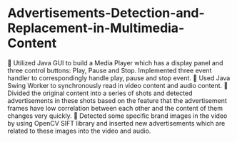 # Advertisements-Detection-and-Replacement-in-Multimedia-Content
 Utilized Java GUI to build a Media Player which has a display panel and three control buttons: Play, Pause and Stop.
Implemented three event handler to correspondingly handle play, pause and stop event.
 Used Java Swing Worker to synchronously read in video content and audio content.
 Divided the original content into a series of shots and detected advertisements in these shots based on the feature that
the advertisement frames have low correlation between each other and the content of them changes very quickly.
 Detected some specific brand images in the video by using OpenCV SIFT library and inserted new advertisements
which are related to these images into the video and audio.

